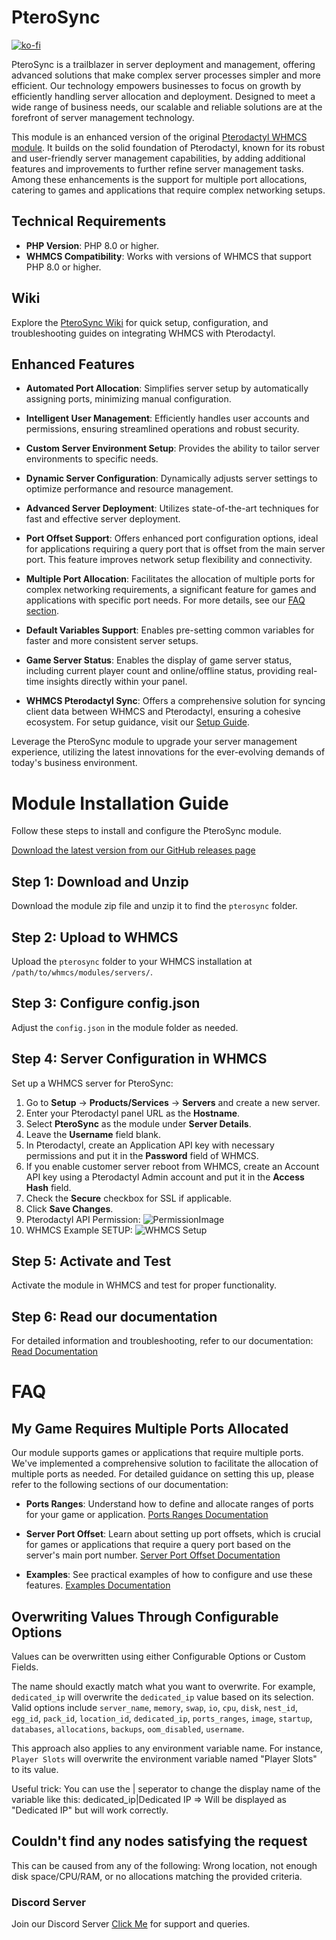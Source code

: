 # PteroSync
[![ko-fi](https://ko-fi.com/img/githubbutton_sm.svg)](https://ko-fi.com/G2G7V5BCQ)

PteroSync is a trailblazer in server deployment and management, offering advanced solutions that make complex server processes simpler and more efficient. Our technology empowers businesses to focus on growth by efficiently handling server allocation and deployment. Designed to meet a wide range of business needs, our scalable and reliable solutions are at the forefront of server management technology.

This module is an enhanced version of the original [Pterodactyl WHMCS module](https://github.com/pterodactyl/whmcs). It builds on the solid foundation of Pterodactyl, known for its robust and user-friendly server management capabilities, by adding additional features and improvements to further refine server management tasks. Among these enhancements is the support for multiple port allocations, catering to games and applications that require complex networking setups.

## Technical Requirements

- **PHP Version**: PHP 8.0 or higher.
- **WHMCS Compatibility**: Works with versions of WHMCS that support PHP 8.0 or higher.

## Wiki

Explore the [PteroSync Wiki](https://github.com/wohahobg/PteroSync/wiki) for quick setup, configuration, and troubleshooting guides on integrating WHMCS with Pterodactyl.

## Enhanced Features

- **Automated Port Allocation**: Simplifies server setup by automatically assigning ports, minimizing manual configuration.

- **Intelligent User Management**: Efficiently handles user accounts and permissions, ensuring streamlined operations and robust security.

- **Custom Server Environment Setup**: Provides the ability to tailor server environments to specific needs.

- **Dynamic Server Configuration**: Dynamically adjusts server settings to optimize performance and resource management.

- **Advanced Server Deployment**: Utilizes state-of-the-art techniques for fast and effective server deployment.

- **Port Offset Support**: Offers enhanced port configuration options, ideal for applications requiring a query port that is offset from the main server port. This feature improves network setup flexibility and connectivity.

- **Multiple Port Allocation**: Facilitates the allocation of multiple ports for complex networking requirements, a significant feature for games and applications with specific port needs. For more details, see our [FAQ section](#FAQ).

- **Default Variables Support**: Enables pre-setting common variables for faster and more consistent server setups.

- **Game Server Status**: Enables the display of game server status, including current player count and online/offline status, providing real-time insights directly within your panel.

- **WHMCS Pterodactyl Sync**: Offers a comprehensive solution for syncing client data between WHMCS and Pterodactyl, ensuring a cohesive ecosystem. For setup guidance, visit our [Setup Guide](https://github.com/wohahobg/PteroSync/wiki/WHMCS‐Pterodactyl-Sync-Setup).


Leverage the PteroSync module to upgrade your server management experience, utilizing the latest innovations for the ever-evolving demands of today's business environment.

# Module Installation Guide

Follow these steps to install and configure the PteroSync module.

[Download the latest version from our GitHub releases page](https://github.com/wohahobg/PteroSync/releases)

## Step 1: Download and Unzip
Download the module zip file and unzip it to find the `pterosync` folder.

## Step 2: Upload to WHMCS
Upload the `pterosync` folder to your WHMCS installation at `/path/to/whmcs/modules/servers/`.

## Step 3: Configure config.json
Adjust the `config.json` in the module folder as needed.

## Step 4: Server Configuration in WHMCS
Set up a WHMCS server for PteroSync:
1. Go to **Setup** -> **Products/Services** -> **Servers** and create a new server.
2. Enter your Pterodactyl panel URL as the **Hostname**.
3. Select **PteroSync** as the module under **Server Details**.
4. Leave the **Username** field blank.
5. In Pterodactyl, create an Application API key with necessary permissions and put it in the **Password** field of WHMCS.
6. If you enable customer server reboot from WHMCS, create an Account API key using a Pterodactyl Admin account and put it in the **Access Hash** field.
7. Check the **Secure** checkbox for SSL if applicable.
8. Click **Save Changes**.
9. Pterodactyl API Permission: ![PermissionImage](https://cdn.gamecms.org/platform/app_api_permission.png)
10. WHMCS Example SETUP: ![WHMCS Setup](https://cdn.gamecms.org/platform/whmcs-connection.png)

## Step 5: Activate and Test
Activate the module in WHMCS and test for proper functionality.

## Step 6: Read our documentation
For detailed information and troubleshooting, refer to our documentation:
[Read Documentation](https://github.com/wohahobg/PteroSync/wiki)


# FAQ

## My Game Requires Multiple Ports Allocated

Our module supports games or applications that require multiple ports. We've implemented a comprehensive solution to facilitate the allocation of multiple ports as needed. For detailed guidance on setting this up, please refer to the following sections of our documentation:

- **Ports Ranges**: Understand how to define and allocate ranges of ports for your game or application. [Ports Ranges Documentation](https://github.com/wohahobg/PteroSync/wiki/Ports-Ranges)

- **Server Port Offset**: Learn about setting up port offsets, which is crucial for games or applications that require a query port based on the server's main port number. [Server Port Offset Documentation](https://github.com/wohahobg/PteroSync/wiki/Server-Port-Offset)

- **Examples**: See practical examples of how to configure and use these features. [Examples Documentation](https://github.com/wohahobg/PteroSync/wiki/Examples)


## Overwriting Values Through Configurable Options
Values can be overwritten using either Configurable Options or Custom Fields.

The name should exactly match what you want to overwrite. For example, `dedicated_ip` will overwrite the `dedicated_ip` value based on its selection. Valid options include `server_name`, `memory`, `swap`, `io`, `cpu`, `disk`, `nest_id`, `egg_id`, `pack_id`, `location_id`, `dedicated_ip`, `ports_ranges`, `image`, `startup`, `databases`, `allocations`, `backups`, `oom_disabled`, `username`.

This approach also applies to any environment variable name. For instance, `Player Slots` will overwrite the environment variable named "Player Slots" to its value.

Useful trick: You can use the | seperator to change the display name of the variable like this: dedicated_ip|Dedicated IP => Will be displayed as "Dedicated IP" but will work correctly.

## Couldn't find any nodes satisfying the request
This can be caused from any of the following: Wrong location, not enough disk space/CPU/RAM, or no allocations matching the provided criteria.

### Discord Server
Join our Discord Server [Click Me](https://discord.com/invite/ABGVfZ7a5u) for support and queries.
